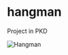 # hangman
Project in PKD 

![Hangman](https://external-content.duckduckgo.com/iu/?u=https%3A%2F%2Fcdn.clien.net%2Fweb%2Fapi%2Ffile%2FF01%2F10485659%2F4e5ad832177c25.jpg%3Fw%3D780%26h%3D30000%26gif%3Dtrue&f=1&nofb=1)